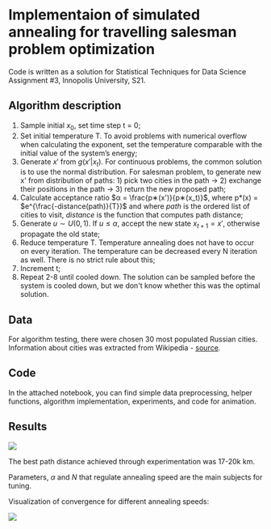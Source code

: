 # Implementaion of simulated annealing for travelling salesman problem optimization

Code is written as a solution for Statistical Techniques for Data Science Assignment #3, Innopolis University, S21.

## Algorithm description 

1. Sample initial $x_0$, set time step t = 0;
2. Set initial temperature T. To avoid problems with numerical overflow when calculating the exponent, set the temperature comparable with the initial value of the system’s energy;
3. Generate $x′$ from $g(x′|x_t)$. For continuous problems, the common solution is to use the normal distribution. For salesman problem, to generate new x' from distribution of paths: 1) pick two cities in the path → 2) exchange their positions in the path → 3) return the new proposed path;
4. Calculate acceptance ratio $α = \frac{p∗(x')}{p∗(x_t)}$, where p*(x) = $e^{\frac{-distance(path)}{T}}$ and where $path$ is the ordered list of cities to visit, $distance$ is the function that computes path distance;
5. Generate $u ∼ U(0,1)$. If $u ≤ α$, accept the new state $x_{t+1} = x′$, otherwise propagate the old state;
6. Reduce temperature T. Temperature annealing does not have to occur on every iteration. The temperature can be decreased every N iteration as well. There is no strict rule about this;
7. Increment t;
8. Repeat 2-8 until cooled down. The solution can be sampled before the system is cooled down, but we don't know whether this was the optimal solution.

## Data 
For algorithm testing, there were chosen 30 most populated Russian cities. Information about cities was extracted from Wikipedia - [source](https://github.com/hflabs/city).

## Code 
In the attached notebook, you can find simple data preprocessing, helper functions, algorithm implementation, experiments, and code for animation.

## Results 

![](https://i.imgur.com/ZI1PUNB.gif)

The best path distance achieved through experimentation was 17-20k km. 

Parameters, $\alpha$ and $N$ that regulate annealing speed are the main subjects for tuning. 

Visualization of convergence for different annealing speeds:

![](https://i.imgur.com/gLTknMF.jpg)
